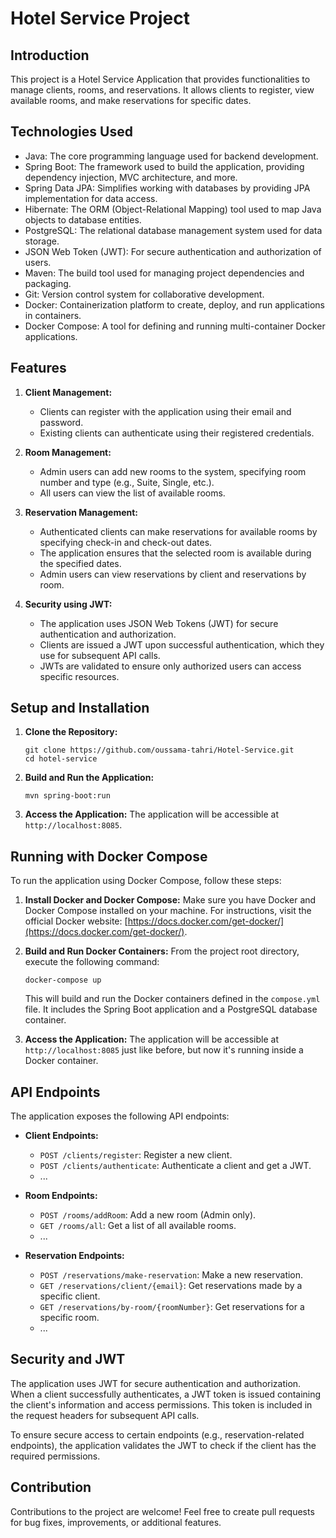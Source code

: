 # Hotel Service Project

## Introduction

This project is a Hotel Service Application that provides functionalities to manage clients, rooms, and reservations. It allows clients to register, view available rooms, and make reservations for specific dates.

## Technologies Used

- Java: The core programming language used for backend development. 
- Spring Boot: The framework used to build the application, providing dependency injection, MVC architecture, and more.
- Spring Data JPA: Simplifies working with databases by providing JPA implementation for data access.
- Hibernate: The ORM (Object-Relational Mapping) tool used to map Java objects to database entities.
- PostgreSQL: The relational database management system used for data storage.
- JSON Web Token (JWT): For secure authentication and authorization of users.
- Maven: The build tool used for managing project dependencies and packaging.
- Git: Version control system for collaborative development.
- Docker: Containerization platform to create, deploy, and run applications in containers.
- Docker Compose: A tool for defining and running multi-container Docker applications.

## Features

1. **Client Management:**
   - Clients can register with the application using their email and password.
   - Existing clients can authenticate using their registered credentials.

2. **Room Management:**
   - Admin users can add new rooms to the system, specifying room number and type (e.g., Suite, Single, etc.).
   - All users can view the list of available rooms.

3. **Reservation Management:**
   - Authenticated clients can make reservations for available rooms by specifying check-in and check-out dates.
   - The application ensures that the selected room is available during the specified dates.
   - Admin users can view reservations by client and reservations by room.

4. **Security using JWT:**
   - The application uses JSON Web Tokens (JWT) for secure authentication and authorization.
   - Clients are issued a JWT upon successful authentication, which they use for subsequent API calls.
   - JWTs are validated to ensure only authorized users can access specific resources.

## Setup and Installation

1. **Clone the Repository:**
   ```
   git clone https://github.com/oussama-tahri/Hotel-Service.git
   cd hotel-service
   ```

2. **Build and Run the Application:**
   ```
   mvn spring-boot:run
   ```

3. **Access the Application:**
   The application will be accessible at `http://localhost:8085`.

## Running with Docker Compose

To run the application using Docker Compose, follow these steps:

1. **Install Docker and Docker Compose:**
   Make sure you have Docker and Docker Compose installed on your machine. For instructions, visit the official Docker website: [https://docs.docker.com/get-docker/](https://docs.docker.com/get-docker/).

2. **Build and Run Docker Containers:**
   From the project root directory, execute the following command:
   ```
   docker-compose up
   ```
   This will build and run the Docker containers defined in the `compose.yml` file. It includes the Spring Boot application and a PostgreSQL database container.

3. **Access the Application:**
   The application will be accessible at `http://localhost:8085` just like before, but now it's running inside a Docker container.

## API Endpoints

The application exposes the following API endpoints:

- **Client Endpoints:**
  - `POST /clients/register`: Register a new client.
  - `POST /clients/authenticate`: Authenticate a client and get a JWT.
  - ...

- **Room Endpoints:**
  - `POST /rooms/addRoom`: Add a new room (Admin only).
  - `GET /rooms/all`: Get a list of all available rooms.
  - ...

- **Reservation Endpoints:**
  - `POST /reservations/make-reservation`: Make a new reservation.
  - `GET /reservations/client/{email}`: Get reservations made by a specific client.
  - `GET /reservations/by-room/{roomNumber}`: Get reservations for a specific room.
  - ...

## Security and JWT

The application uses JWT for secure authentication and authorization. When a client successfully authenticates, a JWT token is issued containing the client's information and access permissions. This token is included in the request headers for subsequent API calls.

To ensure secure access to certain endpoints (e.g., reservation-related endpoints), the application validates the JWT to check if the client has the required permissions.

## Contribution

Contributions to the project are welcome! Feel free to create pull requests for bug fixes, improvements, or additional features.
